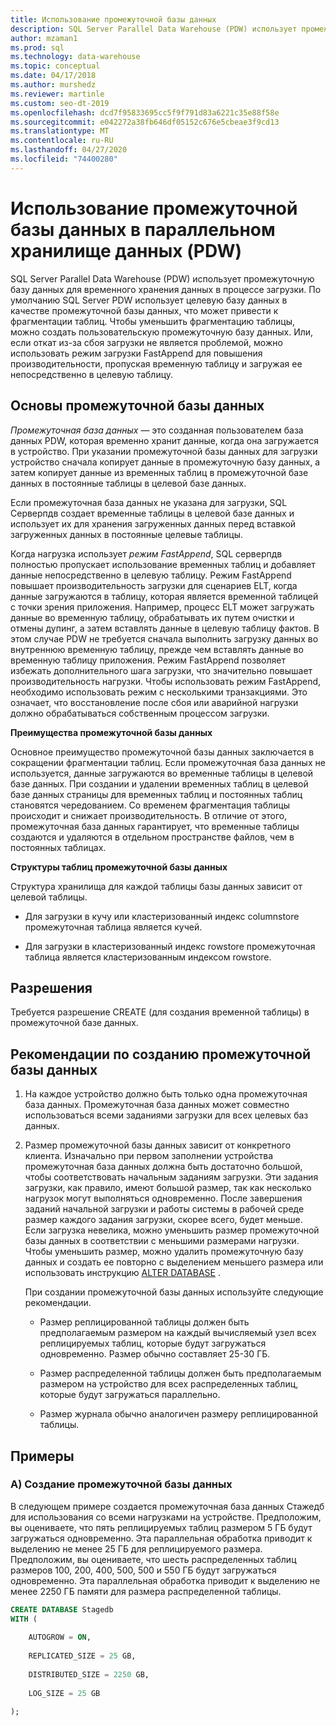 ```yaml
---
title: Использование промежуточной базы данных
description: SQL Server Parallel Data Warehouse (PDW) использует промежуточную базу данных для временного хранения данных в процессе загрузки.
author: mzaman1
ms.prod: sql
ms.technology: data-warehouse
ms.topic: conceptual
ms.date: 04/17/2018
ms.author: murshedz
ms.reviewer: martinle
ms.custom: seo-dt-2019
ms.openlocfilehash: dcd7f95833695cc5f9f791d83a6221c35e88f58e
ms.sourcegitcommit: e042272a38fb646df05152c676e5cbeae3f9cd13
ms.translationtype: MT
ms.contentlocale: ru-RU
ms.lasthandoff: 04/27/2020
ms.locfileid: "74400280"
---
```

# <a name="using-a-staging-database-in-parallel-data-warehouse-pdw"></a>Использование промежуточной базы данных в параллельном хранилище данных (PDW)
SQL Server Parallel Data Warehouse (PDW) использует промежуточную базу данных для временного хранения данных в процессе загрузки. По умолчанию SQL Server PDW использует целевую базу данных в качестве промежуточной базы данных, что может привести к фрагментации таблиц. Чтобы уменьшить фрагментацию таблицы, можно создать пользовательскую промежуточную базу данных. Или, если откат из-за сбоя загрузки не является проблемой, можно использовать режим загрузки FastAppend для повышения производительности, пропуская временную таблицу и загружая ее непосредственно в целевую таблицу.  
  
## <a name="staging-database-basics"></a><a name="StagingDatabase"></a>Основы промежуточной базы данных  
*Промежуточная база данных* — это созданная пользователем база данных PDW, которая временно хранит данные, когда она загружается в устройство. При указании промежуточной базы данных для загрузки устройство сначала копирует данные в промежуточную базу данных, а затем копирует данные из временных таблиц в промежуточной базе данных в постоянные таблицы в целевой базе данных.  
  
Если промежуточная база данных не указана для загрузки, SQL Серверпдв создает временные таблицы в целевой базе данных и использует их для хранения загруженных данных перед вставкой загруженных данных в постоянные целевые таблицы.  
  
Когда нагрузка использует *режим FastAppend*, SQL серверпдв полностью пропускает использование временных таблиц и добавляет данные непосредственно в целевую таблицу. Режим FastAppend повышает производительность загрузки для сценариев ELT, когда данные загружаются в таблицу, которая является временной таблицей с точки зрения приложения. Например, процесс ELT может загружать данные во временную таблицу, обрабатывать их путем очистки и отмены дупинг, а затем вставлять данные в целевую таблицу фактов. В этом случае PDW не требуется сначала выполнить загрузку данных во внутреннюю временную таблицу, прежде чем вставлять данные во временную таблицу приложения. Режим FastAppend позволяет избежать дополнительного шага загрузки, что значительно повышает производительность нагрузки. Чтобы использовать режим FastAppend, необходимо использовать режим с несколькими транзакциями. Это означает, что восстановление после сбоя или аварийной нагрузки должно обрабатываться собственным процессом загрузки.  
  
**Преимущества промежуточной базы данных**  
  
Основное преимущество промежуточной базы данных заключается в сокращении фрагментации таблиц. Если промежуточная база данных не используется, данные загружаются во временные таблицы в целевой базе данных. При создании и удалении временных таблиц в целевой базе данных страницы для временных таблиц и постоянных таблиц становятся чередованием. Со временем фрагментация таблицы происходит и снижает производительность. В отличие от этого, промежуточная база данных гарантирует, что временные таблицы создаются и удаляются в отдельном пространстве файлов, чем в постоянных таблицах.  
  
**Структуры таблиц промежуточной базы данных**  
  
Структура хранилища для каждой таблицы базы данных зависит от целевой таблицы.  
  
-   Для загрузки в кучу или кластеризованный индекс columnstore промежуточная таблица является кучей.  
  
-   Для загрузки в кластеризованный индекс rowstore промежуточная таблица является кластеризованным индексом rowstore.  
  
## <a name="permissions"></a><a name="Permissions"></a>Разрешения  
Требуется разрешение CREATE (для создания временной таблицы) в промежуточной базе данных. 

<!-- MISSING LINKS

For more information, see [Grant Permissions to load data](grant-permissions-to-load-data.md).  

-->
  
## <a name="best-practices-for-creating-a-staging-database"></a><a name="CreatingStagingDatabase"></a>Рекомендации по созданию промежуточной базы данных  
  
1.  На каждое устройство должно быть только одна промежуточная база данных. Промежуточная база данных может совместно использоваться всеми заданиями загрузки для всех целевых баз данных.  
  
2.  Размер промежуточной базы данных зависит от конкретного клиента. Изначально при первом заполнении устройства промежуточная база данных должна быть достаточно большой, чтобы соответствовать начальным заданиям загрузки. Эти задания загрузки, как правило, имеют большой размер, так как несколько нагрузок могут выполняться одновременно. После завершения заданий начальной загрузки и работы системы в рабочей среде размер каждого задания загрузки, скорее всего, будет меньше. Если загрузка невелика, можно уменьшить размер промежуточной базы данных в соответствии с меньшими размерами нагрузки. Чтобы уменьшить размер, можно удалить промежуточную базу данных и создать ее повторно с выделением меньшего размера или использовать инструкцию [ALTER DATABASE](../t-sql/statements/alter-database-transact-sql.md?tabs=sqlpdw) .  
  
    При создании промежуточной базы данных используйте следующие рекомендации.  
  
    -   Размер реплицированной таблицы должен быть предполагаемым размером на каждый вычисляемый узел всех реплицируемых таблиц, которые будут загружаться одновременно. Размер обычно составляет 25-30 ГБ.  
  
    -   Размер распределенной таблицы должен быть предполагаемым размером на устройство для всех распределенных таблиц, которые будут загружаться параллельно.  
  
    -   Размер журнала обычно аналогичен размеру реплицированной таблицы.  
  
## <a name="examples"></a><a name="Examples"></a>Примеры  
  
### <a name="a-create-a-staging-database"></a>А) Создание промежуточной базы данных 
В следующем примере создается промежуточная база данных Стажедб для использования со всеми нагрузками на устройстве. Предположим, вы оцениваете, что пять реплицируемых таблиц размером 5 ГБ будут загружаться одновременно. Эта параллельная обработка приводит к выделению не менее 25 ГБ для реплицируемого размера. Предположим, вы оцениваете, что шесть распределенных таблиц размеров 100, 200, 400, 500, 500 и 550 ГБ будут загружаться одновременно. Эта параллельная обработка приводит к выделению не менее 2250 ГБ памяти для размера распределенной таблицы.  
  
```sql  
CREATE DATABASE Stagedb  
WITH (  
  
    AUTOGROW = ON,  
  
    REPLICATED_SIZE = 25 GB,  
  
    DISTRIBUTED_SIZE = 2250 GB,  
  
    LOG_SIZE = 25 GB  
  
);  
```  

<!-- MISSING LINKS
 
## See Also  
[Common metadata query examples](metadata-query-examples.md)  

-->
  

